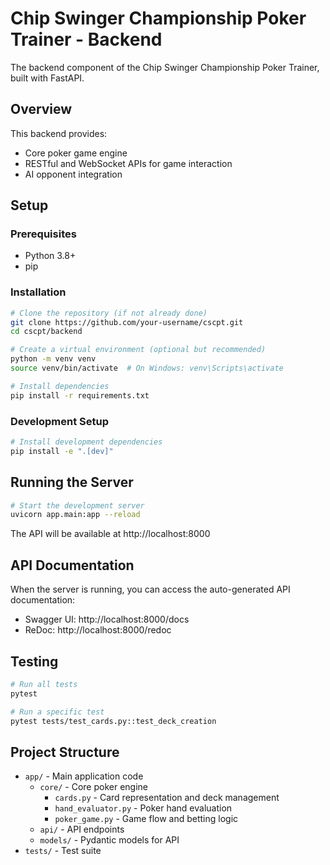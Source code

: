 # Chip Swinger Championship Poker Trainer - Backend

The backend component of the Chip Swinger Championship Poker Trainer, built with FastAPI.

## Overview

This backend provides:
- Core poker game engine 
- RESTful and WebSocket APIs for game interaction
- AI opponent integration

## Setup

### Prerequisites

- Python 3.8+
- pip

### Installation

```bash
# Clone the repository (if not already done)
git clone https://github.com/your-username/cscpt.git
cd cscpt/backend

# Create a virtual environment (optional but recommended)
python -m venv venv
source venv/bin/activate  # On Windows: venv\Scripts\activate

# Install dependencies
pip install -r requirements.txt
```

### Development Setup

```bash
# Install development dependencies
pip install -e ".[dev]"
```

## Running the Server

```bash
# Start the development server
uvicorn app.main:app --reload
```

The API will be available at http://localhost:8000

## API Documentation

When the server is running, you can access the auto-generated API documentation:

- Swagger UI: http://localhost:8000/docs
- ReDoc: http://localhost:8000/redoc

## Testing

```bash
# Run all tests
pytest

# Run a specific test
pytest tests/test_cards.py::test_deck_creation
```

## Project Structure

- `app/` - Main application code
  - `core/` - Core poker engine
    - `cards.py` - Card representation and deck management
    - `hand_evaluator.py` - Poker hand evaluation
    - `poker_game.py` - Game flow and betting logic
  - `api/` - API endpoints
  - `models/` - Pydantic models for API
- `tests/` - Test suite